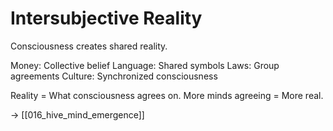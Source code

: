 # Intersubjective Reality

Consciousness creates shared reality.

Money: Collective belief
Language: Shared symbols
Laws: Group agreements
Culture: Synchronized consciousness

Reality = What consciousness agrees on.
More minds agreeing = More real.

→ [[016_hive_mind_emergence]]